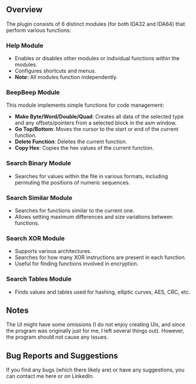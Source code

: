 
## Overview

The plugin consists of 6 distinct modules (for both IDA32 and IDA64) that perform various functions:

### Help Module
- Enables or disables other modules or individual functions within the modules.
- Configures shortcuts and menus.
- **Note:** All modules function independently.

### BeepBeep Module
This module implements simple functions for code management:
- **Make Byte/Word/Double/Quad**: Creates all data of the selected type and any offsets/pointers from a selected block in the asm window.
- **Go Top/Bottom**: Moves the cursor to the start or end of the current function.
- **Delete Function**: Deletes the current function.
- **Copy Hex**: Copies the hex values of the current function.

### Search Binary Module
- Searches for values within the file in various formats, including permuting the positions of numeric sequences.

### Search Similar Module
- Searches for functions similar to the current one.
- Allows setting maximum differences and size variations between functions.

### Search XOR Module
- Supports various architectures.
- Searches for how many XOR instructions are present in each function.
- Useful for finding functions involved in encryption.

### Search Tables Module
- Finds values and tables used for hashing, elliptic curves, AES, CRC, etc.

## Notes
The UI might have some omissions (I do not enjoy creating UIs, and since the program was originally just for me, I left several things out). However, the program should not cause any issues.

## Bug Reports and Suggestions
If you find any bugs (which there likely are) or have any suggestions, you can contact me here or on LinkedIn.


